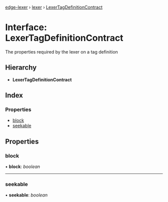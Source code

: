 [edge-lexer](../README.md) › [lexer](../modules/lexer.md) › [LexerTagDefinitionContract](lexer.lexertagdefinitioncontract.md)

# Interface: LexerTagDefinitionContract

The properties required by the lexer on a tag
definition

## Hierarchy

* **LexerTagDefinitionContract**

## Index

### Properties

* [block](lexer.lexertagdefinitioncontract.md#block)
* [seekable](lexer.lexertagdefinitioncontract.md#seekable)

## Properties

###  block

• **block**: *boolean*

___

###  seekable

• **seekable**: *boolean*
